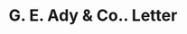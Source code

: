 ---
doi: 10.7916/D86D756F
date_other: '1908'
date_other_textual: '1908'
form: correspondence
genre:
- Letters (correspondence)
name:
- G. E. Ady & Co.
object_in_context_url: https://biggert.cul.columbia.edu/items/view/ave_biggert_01823
subject_hierarchical_geographic:
- Denver, Colorado, United States
subject_name:
- G. E. Ady & Co.
title: G. E. Ady & Co.. Letter
sort_title: G. E. Ady & Co.. Letter
call_number: ave_biggert_01823
coordinates:
- 39.761944444444445,-104.88111111111111
pid: ave_biggert_01823
identifiers: ave_biggert_01823
thumbnail: https://derivativo-1.library.columbia.edu/iiif/2/ldpd:490665/full/!256,256/0/native.jpg
permalink: /biggert/ave_biggert_01823/
layout: iiif-image-page
---